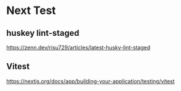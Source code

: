 # Next Test

## huskey lint-staged

https://zenn.dev/risu729/articles/latest-husky-lint-staged

## Vitest

https://nextjs.org/docs/app/building-your-application/testing/vitest
